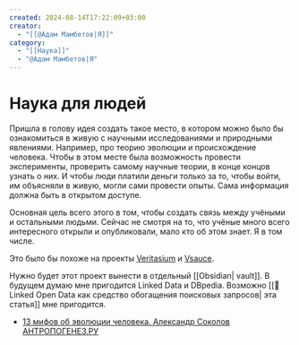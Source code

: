 ```yaml
---
created: 2024-08-14T17:22:09+03:00
creator:
  - "[[@Адам Мамбетов|Я]]"
category:
  - "[[Наука]]"
  - "@Адам Мамбетов|Я"
---
```


# Наука для людей

Пришла в голову идея создать такое место, в котором можно было бы ознакомиться в живую с научными исследованиями и природными явлениями. Например, про теорию эволюции и происхождение человека. Чтобы в этом месте была возможность провести эксперименты, проверить самому научные теории, в конце концов узнать о них. И чтобы люди платили деньги только за то, чтобы войти, им объясняли в живую, могли сами провести опыты. Сама информация должна быть в открытом доступе.

Основная цель всего этого в том, чтобы создать связь между учëными и остальными людьми. Сейчас не смотря на то, что учëные много всего интересного открыли и опубликовали, мало кто об этом знает. Я в том числе.

Это было бы похоже на проекты [Veritasium](https://youtube.com/playlist?list=PL8YZyma552VdPJVHuSaZ88MuQSk7YCzQT&si=j7AYsNhW4Oat__h5) и [Vsauce](https://youtube.com/playlist?list=PL0_0CkR5Zh9vFyjkVHBTigVYFKJ-_35AK&si=LpMO08kQDYLChdr1).

Нужно будет этот проект вынести в отдельный [[Obsidian| vault]]. В будущем думаю мне пригодится Linked Data и DBpedia. Возможно [[📜Linked Open Data как средство обогащения поисковых запросов| эта статья]] мне пригодится.

 - [13 мифов об эволюции человека. Александр Соколов АНТРОПОГЕНЕЗ.РУ](https://youtu.be/vXeCLUD1pwI?si=w9BpvUuDSYJlJ8RF)